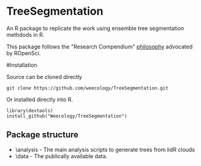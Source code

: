 # TreeSegmentation

An R package to replicate the work using ensemble tree segmentation methdods in R.

This package follows the "Research Compendium" [philosophy](https://github.com/ropensci/rrrpkg/blob/master/README.md) advocated by ROpenSci.

#Installation

Source can be cloned directly

```
git clone https://github.com/weecology/TreeSegmentation.git
```

Or installed directly into R.

```
library(devtools)
install_github("Weecology/TreeSegmentation")
```

## Package structure
* \analysis - The main analysis scripts to generate trees from lidR clouds
* \data - The publically available data. 

